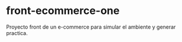 
# front-ecommerce-one

Proyecto front de un e-commerce para simular el ambiente y generar practica.
